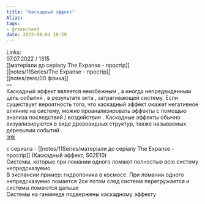 ```yaml
---
title: "Каскадный эффект"
Alias: 
tags:
- green/seed
date: 2023-08-04 10:59
---
```

Links:  
07.07.2022 / 1315  
[[матеріали до серіалу The Expanse - простір]]  
[[notes/11Series/The Expanse - простір]]  
[[notes/zero/00 фізика]]  
—  
Каскадный эффект является неизбежным , а иногда непредвиденным цепь событий , в результате акта , затрагивающей систему. Если существует вероятность того, что каскадный эффект окажет негативное влияние на систему, можно проанализировать эффекты с помощью анализа последствий / воздействия . Каскадные эффекты обычно визуализируются в виде древовидных структур, также называемых деревьями событий .  
[link](https://hmn.wiki/ru/Cascade_effect) 

с сериала - [[notes/11Series/матеріали до серіалу The Expanse - простір]] (Каскадный эффект, S02E10)  
Системы, которые при ломании одного ломают полностью всю систему непредсказуемо.  
В экспансии пример: гидропоника в космосе. При ломании одного непредсказуемо ломается 2ое потом след система перегружается и системы ломаются дальше  
Системы на ганимеде подвержены каскадному эффекту
